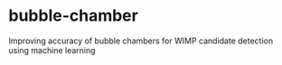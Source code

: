 # bubble-chamber
Improving accuracy of bubble chambers for WIMP candidate detection using machine learning
